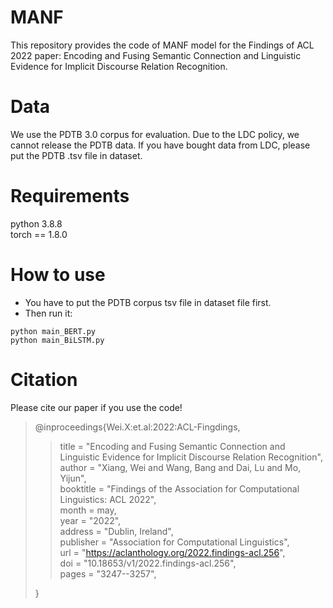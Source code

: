 # MANF
This repository provides the code of MANF model for the Findings of ACL 2022 paper: Encoding and Fusing Semantic Connection and Linguistic Evidence for Implicit Discourse Relation Recognition.

# Data
We use the PDTB 3.0 corpus for evaluation. Due to the LDC policy, we cannot release the PDTB data. If you have bought data from LDC, please put the PDTB .tsv file in dataset.

# Requirements
python 3.8.8  
torch == 1.8.0

# How to use
- You have to put the PDTB corpus tsv file in dataset file first.
- Then run it:  
```
python main_BERT.py
python main_BiLSTM.py
```

# Citation
Please cite our paper if you use the code!

> @inproceedings{Wei.X:et.al:2022:ACL-Fingdings,
>> title = "Encoding and Fusing Semantic Connection and Linguistic Evidence for Implicit Discourse Relation Recognition",  
>> author = "Xiang, Wei and Wang, Bang and Dai, Lu and Mo, Yijun",  
>> booktitle = "Findings of the Association for Computational Linguistics: ACL 2022",  
>> month = may,  
>> year = "2022",  
>> address = "Dublin, Ireland",  
>> publisher = "Association for Computational Linguistics",  
>> url = "https://aclanthology.org/2022.findings-acl.256",  
>> doi = "10.18653/v1/2022.findings-acl.256",  
>> pages = "3247--3257",
>
>}  
